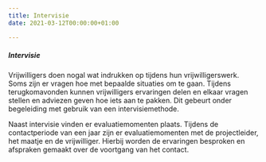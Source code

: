 ```yaml
---
title: Intervisie
date: 2021-03-12T00:00:00+01:00

---
```

##### Intervisie

Vrijwilligers doen nogal wat indrukken op tijdens hun vrijwilligerswerk. Soms zijn er vragen hoe met bepaalde situaties om te gaan. Tijdens terugkomavonden kunnen vrijwilligers ervaringen delen en elkaar vragen stellen en adviezen geven hoe iets aan te pakken. Dit gebeurt onder begeleiding met gebruik van een intervisiemethode.   
  
Naast intervisie vinden er evaluatiemomenten plaats. Tijdens de contactperiode van een jaar zijn er evaluatiemomenten met de projectleider, het maatje en de vrijwilliger. Hierbij worden de ervaringen besproken en afspraken gemaakt over de voortgang van het contact. 